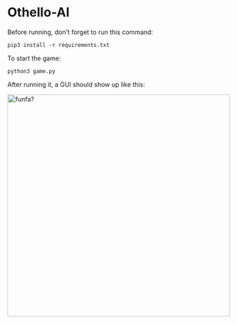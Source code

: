 # Othello-AI

Before running, don't forget to run this command:

```pip3 install -r requirements.txt```


To start the game:

```python3 game.py```

After running it, a GUI should show up like this:

<img width="500" alt="funfa?" src="https://github.com/moura-pedro/Othello-AI/assets/62116654/ec12eb23-4284-4e42-818b-01ca1876f9a3">


